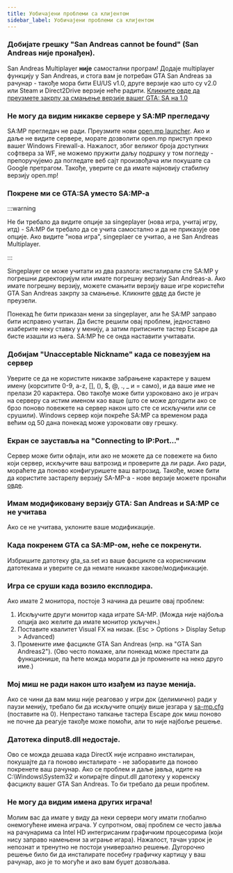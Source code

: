 ```yaml
---
title: Уобичајени проблеми са клијентом
sidebar_label: Уобичајени проблеми са клијентом
---
```


### Добијате грешку "San Andreas cannot be found" (San Andreas није пронађен).

San Andreas Multiplayer **није** самостални програм! Додаје multiplayer функцију у San Andreas, и стога вам је потребан GTA San Andreas за рачунар - такође мора бити EU/US v1.0, друге верзије као што су v2.0 или Steam и Direct2Drive верзије неће радити. [Кликните овде да преузмете закрпу за смањење верзије вашег GTA: SA на 1.0](http://grandtheftauto.filefront.com/file/GTA_SA_Downgrader_Patch;74661)

### Не могу да видим никакве сервере у SA:MP прегледачу

SA:MP прегледач не ради. Преузмите нови [open.mp launcher](https://github.com/openmultiplayer/launcher/releases/latest).
Ако и даље не видите сервере, морате дозволити open.mp приступ преко вашег Windows Firewall-a. Нажалост, због великог броја доступних софтвера за WF, не можемо пружити даљу подршку у том погледу - препоручујемо да погледате веб сајт произвођача или покушате са Google претрагом. Такође, уверите се да имате најновију стабилну верзију open.mp!

### Покрене ми се GTA:SA уместо SA:MP-a

:::warning

Не би требало да видите опције за singeplayer (нова игра, учитај игру, итд) - SA:MP
би требало да се учита самостално и да не приказује ове опције. Ако видите "нова игра", singeplaer се учитао, а не San Andreas Multiplayer.

:::

Singeplayer се може учитати из два разлога: инсталирали сте SA:MP
у погрешни директоријум или имате погрешну верзију San Andreas-а. Ако имате погрешну верзију, можете смањити верзију ваше игре користећи GTA San Andreas закрпу за смањење. Кликните [овде](http://grandtheftauto.filefront.com/file/GTA_SA_Downgrader_Patch;74661) да бисте је преузели.

Понекад ће бити приказан мени за singeplayer, али ће SA:MP
заправо бити исправно учитан. Да бисте решили овај проблем, једноставно изаберите неку ставку у менију, а затим притисните тастер Escape да бисте изашли из њега. SA:MP
ће се онда наставити учитавати.

### Добијам "Unacceptable Nickname" када се повезујем на сервер

Уверите се да не користите никакве забрањене карактере у вашем имену (корситите 0-9, a-z, \[\], (), \$, @, ., \_ и = само), и да ваше име не прелази 20 карактера. Ово такође може бити узроковано ако је играч на серверу са истим именом као ваше (што се може догодити ако се брзо поново повежете на сервер након што сте се искључили или се срушили). Windows сервер који покреће SA:MP
са временом рада већим од 50 дана понекад може узроковати ову грешку.

### Екран се зауставља на "Connecting to IP:Port..."

Сервер може бити офлајн, или ако не можете да се повежете на било који сервер, искључите ваш ватрозид и проверите да ли ради. Ако ради, мораћете да поново конфигуришете ваш ватрозид. Такође, може бити да користите застарелу верзију SA-MP-а - нове верзије можете пронаћи [овде](https://sa-mp.mp/downloads/).

### Имам модификовану верзију GTA: San Andreas и SA:MP се не учитава

Ако се не учитава, уклоните ваше модификације.

### Када покренем GTA са SA:MP-ом, неће се покренути.

Избришите датотеку gta_sa.set из ваше фасцикле са корисничким датотекама и уверите се да немате никакве хакове/модификације.

### Игра се сруши када возило експлодира.

Ако имате 2 монитора, постоје 3 начина да решите овај проблем:

1. Искључите други монитор када играте SA-MP. (Можда није најбоља опција ако желите да имате монитор укључен.)
2. Поставите квалитет Visual FX на низак. (Esc > Options > Display Setup > Advanced)
3. Промените име фасцикле GTA San Andreas (нпр. на "GTA San Andreas2"). (Ово често помаже, али понекад може престати да функционише, па ћете можда морати да је промените на неко друго име.)

### Мој миш не ради након што изађем из паузе менија.

Ако се чини да вам миш није реаговао у игри док (делимично) ради у паузи менију, требало би да искључите опцију више језгара у [sa-mp.cfg](ClientCommands#file-sa-mpcfg "Sa-mp.cfg") (поставите на 0). Непрестано тапкање тастера Escape док миш поново не почне да реагује такође може помоћи, али то није најбоље решење.

### Датотека dinput8.dll недостаје.

Ово се можда дешава када DirectX није исправно инсталиран, покушајте да га поново инсталирате - не заборавите да поново покренете ваш рачунар. Ако се проблем и даље јавља, идите на C:\\Windows\\System32 и копирајте dinput.dll датотеку у коренску фасциклу вашег GTA San Andreas. То би требало да реши проблем.

### Не могу да видим имена других играча!

Молим вас да имате у виду да неки сервери могу имати глобално онемогућене имена играча. У супротном, овај проблем се често јавља на рачунарима са Intel HD интегрисаним графичким процесорима (који нису заправо намењени за играње игара). Нажалост, тачан узрок је непознат и тренутно не постоји универзално решење. Дугорочно решење било би да инсталирате посебну графичку картицу у ваш рачунар, ако је то могуће и ако вам буџет дозвољава.

